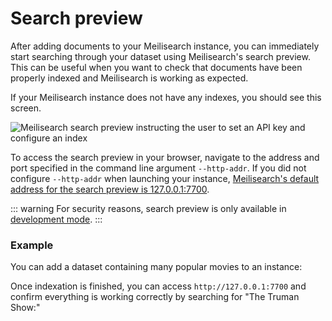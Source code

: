 # Search preview

After adding documents to your Meilisearch instance, you can immediately start searching through your dataset using Meilisearch's search preview. This can be useful when you want to check that documents have been properly indexed and Meilisearch is working as expected.

If your Meilisearch instance does not have any indexes, you should see this screen.

![Meilisearch search preview instructing the user to set an API key and configure an index](/search_preview/no_documents.png)

To access the search preview in your browser, navigate to the address and port specified in the command line argument `--http-addr`. If you did not configure `--http-addr` when launching your instance, [Meilisearch's default address for the search preview is 127.0.0.1:7700](/learn/configuration/instance_options.md#http-address-port-binding).

::: warning
For security reasons, search preview is only available in [development mode](/learn/configuration/instance_options.md#environment).
:::

### Example

You can add a dataset containing many popular movies to an instance:

<CodeSamples id="add_movies_json_1" />

Once indexation is finished, you can access `http://127.0.0.1:7700` and confirm everything is working correctly by searching for "The Truman Show:"

<MovieGif />
